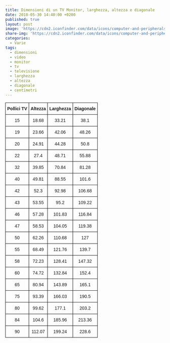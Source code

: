 ```yaml
---
title: Dimensioni di un TV Monitor, larghezza, altezza e diagonale
date: 2018-05-30 14:40:00 +0200
published: true
layout: post
image: 'https://cdn2.iconfinder.com/data/icons/computer-and-peripherals-1/272/computer-peripheral-monitor-screen-display-desktop-set-128.png'
share-img: 'https://cdn2.iconfinder.com/data/icons/computer-and-peripherals-1/272/computer-peripheral-monitor-screen-display-desktop-set-128.png'
categories:
  - Varie
tags:
  - dimensioni
  - video
  - monitor
  - tv
  - televisione
  - larghezza
  - altezza
  - diagonale
  - centimetri
---
```

<style type="text/css">
.tg  {border-collapse:collapse;border-spacing:0;}
.tg td{font-family:Arial, sans-serif;font-size:14px;padding:10px 5px;border-style:solid;border-width:1px;overflow:hidden;word-break:normal;border-color:black;}
.tg th{font-family:Arial, sans-serif;font-size:14px;font-weight:normal;padding:10px 5px;border-style:solid;border-width:1px;overflow:hidden;word-break:normal;border-color:black;}
.tg .tg-baqh{text-align:center;vertical-align:top}
.tg .tg-amwm{font-weight:bold;text-align:center;vertical-align:top}
</style>
<table class="tg">
  <tr>
    <th class="tg-amwm">﻿Pollici TV</th>
    <th class="tg-amwm">Altezza</th>
    <th class="tg-amwm">Larghezza</th>
    <th class="tg-amwm">Diagonale</th>
  </tr>
  <tr>
    <td class="tg-baqh">15</td>
    <td class="tg-baqh">18.68</td>
    <td class="tg-baqh">33.21</td>
    <td class="tg-baqh">38.1</td>
  </tr>
  <tr>
    <td class="tg-baqh">19</td>
    <td class="tg-baqh">23.66</td>
    <td class="tg-baqh">42.06</td>
    <td class="tg-baqh">48.26</td>
  </tr>
  <tr>
    <td class="tg-baqh">20</td>
    <td class="tg-baqh">24.91</td>
    <td class="tg-baqh">44.28</td>
    <td class="tg-baqh">50.8</td>
  </tr>
  <tr>
    <td class="tg-baqh">22</td>
    <td class="tg-baqh">27.4</td>
    <td class="tg-baqh">48.71</td>
    <td class="tg-baqh">55.88</td>
  </tr>
  <tr>
    <td class="tg-baqh">32</td>
    <td class="tg-baqh">39.85</td>
    <td class="tg-baqh">70.84</td>
    <td class="tg-baqh">81.28</td>
  </tr>
  <tr>
    <td class="tg-baqh">40</td>
    <td class="tg-baqh">49.81</td>
    <td class="tg-baqh">88.55</td>
    <td class="tg-baqh">101.6</td>
  </tr>
  <tr>
    <td class="tg-baqh">42</td>
    <td class="tg-baqh">52.3</td>
    <td class="tg-baqh">92.98</td>
    <td class="tg-baqh">106.68</td>
  </tr>
  <tr>
    <td class="tg-baqh">43</td>
    <td class="tg-baqh">53.55</td>
    <td class="tg-baqh">95.2</td>
    <td class="tg-baqh">109.22</td>
  </tr>
  <tr>
    <td class="tg-baqh">46</td>
    <td class="tg-baqh">57.28</td>
    <td class="tg-baqh">101.83</td>
    <td class="tg-baqh">116.84</td>
  </tr>
  <tr>
    <td class="tg-baqh">47</td>
    <td class="tg-baqh">58.53</td>
    <td class="tg-baqh">104.05</td>
    <td class="tg-baqh">119.38</td>
  </tr>
  <tr>
    <td class="tg-baqh">50</td>
    <td class="tg-baqh">62.26</td>
    <td class="tg-baqh">110.68</td>
    <td class="tg-baqh">127</td>
  </tr>
  <tr>
    <td class="tg-baqh">55</td>
    <td class="tg-baqh">68.49</td>
    <td class="tg-baqh">121.76</td>
    <td class="tg-baqh">139.7</td>
  </tr>
  <tr>
    <td class="tg-baqh">58</td>
    <td class="tg-baqh">72.23</td>
    <td class="tg-baqh">128.41</td>
    <td class="tg-baqh">147.32</td>
  </tr>
  <tr>
    <td class="tg-baqh">60</td>
    <td class="tg-baqh">74.72</td>
    <td class="tg-baqh">132.84</td>
    <td class="tg-baqh">152.4</td>
  </tr>
  <tr>
    <td class="tg-baqh">65</td>
    <td class="tg-baqh">80.94</td>
    <td class="tg-baqh">143.89</td>
    <td class="tg-baqh">165.1</td>
  </tr>
  <tr>
    <td class="tg-baqh">75</td>
    <td class="tg-baqh">93.39</td>
    <td class="tg-baqh">166.03</td>
    <td class="tg-baqh">190.5</td>
  </tr>
  <tr>
    <td class="tg-baqh">80</td>
    <td class="tg-baqh">99.62</td>
    <td class="tg-baqh">177.1</td>
    <td class="tg-baqh">203.2</td>
  </tr>
  <tr>
    <td class="tg-baqh">84</td>
    <td class="tg-baqh">104.6</td>
    <td class="tg-baqh">185.96</td>
    <td class="tg-baqh">213.36</td>
  </tr>
  <tr>
    <td class="tg-baqh">90</td>
    <td class="tg-baqh">112.07</td>
    <td class="tg-baqh">199.24</td>
    <td class="tg-baqh">228.6</td>
  </tr>
</table>